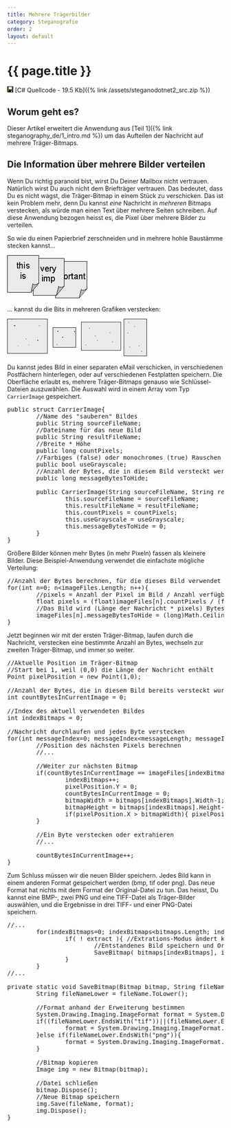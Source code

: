 ```yaml
---
title: Mehrere Trägerbilder
category: Steganografie
order: 2
layout: default
---
```


# {{ page.title }}

<img src="/images/save.gif" width="14" height="14" alt="" border="0"> [C# Quellcode - 19.5 Kb]({% link /assets/steganodotnet2_src.zip %})

## Worum geht es?

Dieser Artikel erweitert die Anwendung aus [Teil 1]({% link steganography_de/1_intro.md %})
um das Aufteilen der Nachricht auf mehrere Tr&auml;ger-Bitmaps.

## Die Information &uuml;ber mehrere Bilder verteilen

Wenn Du richtig paranoid bist, wirst Du Deiner Mailbox nicht vertrauen. Nat&uuml;rlich wirst Du auch
nicht dem Brieftr&auml;ger vertrauen. Das bedeutet, dass Du es nicht wagst, die Tr&auml;ger-Bitmap in
einem St&uuml;ck zu verschicken.
Das ist kein Problem mehr, denn Du kannst <i>eine</i> Nachricht in <i>mehreren</i> Bitmaps verstecken,
als w&uuml;rde man einen Text &uuml;ber mehrere Seiten schreiben. Auf diese Anwendung bezogen heisst es,
die Pixel &uuml;ber mehrere Bilder zu verteilen.

So wie du einen Papierbrief zerschneiden und in mehrere hohle Baustämme stecken kannst...

![multiple sheets of paper](/images/steganodotnet23.png)

... kannst du die Bits in mehreren Grafiken verstecken:

![multiple images](/images/steganodotnet24.png)

Du kannst jedes Bild in einer separaten eMail verschicken, in verschiedenen Postf&auml;chern hinterlegen,
oder auf verschiedenen Festplatten speichern.
Die Oberfl&auml;che erlaubt es, mehrere Tr&auml;ger-Bitmaps genauso wie Schl&uuml;ssel-Dateien auszuw&auml;hlen.
Die Auswahl wird in einem Array vom Typ <code>CarrierImage</code> gespeichert.

<pre>
public struct CarrierImage{
        //Name des "sauberen" Bildes
        public String sourceFileName;
        //Dateiname f&uuml;r das neue Bild
        public String resultFileName;
        //Breite * H&ouml;he
        public long countPixels;
        //Farbiges (false) oder monochromes (true) Rauschen in diesem Bild erzeugen
        public bool useGrayscale;
        //Anzahl der Bytes, die in diesem Bild versteckt werden - wird von HideOrExtract() gesetzt
        public long messageBytesToHide;

        public CarrierImage(String sourceFileName, String resultFileName, long countPixels, bool useGrayscale){
                this.sourceFileName = sourceFileName;
                this.resultFileName = resultFileName;
                this.countPixels = countPixels;
                this.useGrayscale = useGrayscale;
                this.messageBytesToHide = 0;
        }
}
</pre>

Gr&ouml;&szlig;ere Bilder k&ouml;nnen mehr Bytes (in mehr Pixeln) fassen als kleinere Bilder.
Diese Beispiel-Anwendung verwendet die einfachste m&ouml;gliche Verteilung:

<pre>
//Anzahl der Bytes berechnen, f&uuml;r die dieses Bild verwendet wird
for(int n=0; n&lt;imageFiles.Length; n++){
        //pixels = Anzahl der Pixel im Bild / Anzahl verf&uuml;gbarer Pixel insgesamt
        float pixels = (float)imageFiles[n].countPixels / (float)countPixels;
        //Das Bild wird (L&auml;nge der Nachricht * pixels) Bytes verstecken
        imageFiles[n].messageBytesToHide = (long)Math.Ceiling( (float)messageLength * pixels );
}
</pre>

Jetzt beginnen wir mit der ersten Tr&auml;ger-Bitmap, laufen durch die Nachricht, verstecken eine
bestimmte Anzahl an Bytes, wechseln zur zweiten Tr&auml;ger-Bitmap, und immer so weiter.

<pre>
//Aktuelle Position im Tr&auml;ger-Bitmap
//Start bei 1, weil (0,0) die L&auml;nge der Nachricht enth&auml;lt
Point pixelPosition = new Point(1,0);

//Anzahl der Bytes, die in diesem Bild bereits versteckt wurden
int countBytesInCurrentImage = 0;

//Index des aktuell verwendeten Bildes
int indexBitmaps = 0;

//Nachricht durchlaufen und jedes Byte verstecken
for(int messageIndex=0; messageIndex&lt;messageLength; messageIndex++){
        //Position des n&auml;chsten Pixels berechnen
        //...

        //Weiter zur n&auml;chsten Bitmap
        if(countBytesInCurrentImage == imageFiles[indexBitmaps].messageBytesToHide){
                indexBitmaps++;
                pixelPosition.Y = 0;
                countBytesInCurrentImage = 0;
                bitmapWidth = bitmaps[indexBitmaps].Width-1;
                bitmapHeight = bitmaps[indexBitmaps].Height-1;
                if(pixelPosition.X > bitmapWidth){ pixelPosition.X = 0; }
        }

        //Ein Byte verstecken oder extrahieren
        //...

        countBytesInCurrentImage++;
}
</pre>

Zum Schluss m&uuml;ssen wir die neuen Bilder speichern. Jedes Bild kann in einem anderen Format
gespeichert werden (bmp, tif oder png). Das neue Format hat nichts mit dem Format der Original-Datei zu tun.
Das heisst, Du kannst eine BMP-, zwei PNG und eine TIFF-Datei als Tr&auml;ger-Bilder ausw&auml;hlen, und
die Ergebnisse in drei TIFF- und einer PNG-Datei speichern.

<pre>
//...
        for(indexBitmaps=0; indexBitmaps&lt;bitmaps.Length; indexBitmaps++){
                if( ! extract ){ //Extrations-Modus &auml;ndert keine Bilder
                        //Entstandenes Bild speichern und Original schlie&szlig;en
                        SaveBitmap( bitmaps[indexBitmaps], imageFiles[indexBitmaps].resultFileName );
                }
        }
//...

private static void SaveBitmap(Bitmap bitmap, String fileName){
        String fileNameLower = fileName.ToLower();

        //Format anhand der Erweiterung bestimmen
        System.Drawing.Imaging.ImageFormat format = System.Drawing.Imaging.ImageFormat.Bmp;
        if((fileNameLower.EndsWith("tif"))||(fileNameLower.EndsWith("tiff"))){
                format = System.Drawing.Imaging.ImageFormat.Tiff;
        }else if(fileNameLower.EndsWith("png")){
                format = System.Drawing.Imaging.ImageFormat.Png;
        }

        //Bitmap kopieren
        Image img = new Bitmap(bitmap);

        //Datei schlie&szlig;en
        bitmap.Dispose();
        //Neue Bitmap speichern
        img.Save(fileName, format);
        img.Dispose();
}
</pre>

